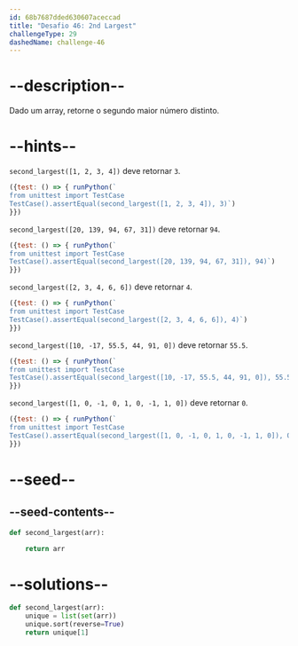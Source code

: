 ```yaml
---
id: 68b7687dded630607aceccad
title: "Desafio 46: 2nd Largest"
challengeType: 29
dashedName: challenge-46
---
```


# --description--

Dado um array, retorne o segundo maior número distinto.

# --hints--

`second_largest([1, 2, 3, 4])` deve retornar `3`.

```js
({test: () => { runPython(`
from unittest import TestCase
TestCase().assertEqual(second_largest([1, 2, 3, 4]), 3)`)
}})
```

`second_largest([20, 139, 94, 67, 31])` deve retornar `94`.

```js
({test: () => { runPython(`
from unittest import TestCase
TestCase().assertEqual(second_largest([20, 139, 94, 67, 31]), 94)`)
}})
```

`second_largest([2, 3, 4, 6, 6])` deve retornar `4`.

```js
({test: () => { runPython(`
from unittest import TestCase
TestCase().assertEqual(second_largest([2, 3, 4, 6, 6]), 4)`)
}})
```

`second_largest([10, -17, 55.5, 44, 91, 0])` deve retornar `55.5`.

```js
({test: () => { runPython(`
from unittest import TestCase
TestCase().assertEqual(second_largest([10, -17, 55.5, 44, 91, 0]), 55.5)`)
}})
```

`second_largest([1, 0, -1, 0, 1, 0, -1, 1, 0])` deve retornar `0`.

```js
({test: () => { runPython(`
from unittest import TestCase
TestCase().assertEqual(second_largest([1, 0, -1, 0, 1, 0, -1, 1, 0]), 0)`)
}})
```

# --seed--

## --seed-contents--

```py
def second_largest(arr):

    return arr
```

# --solutions--

```py
def second_largest(arr):
    unique = list(set(arr))
    unique.sort(reverse=True)
    return unique[1]
```
